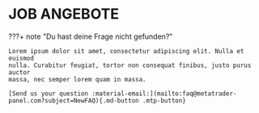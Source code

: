 # JOB ANGEBOTE

???+ note "Du hast deine Frage nicht gefunden?"

    Lorem ipsum dolor sit amet, consectetur adipiscing elit. Nulla et euismod
    nulla. Curabitur feugiat, tortor non consequat finibus, justo purus auctor
    massa, nec semper lorem quam in massa.	 
	
	[Send us your question :material-email:](mailto:faq@metatrader-panel.com?subject=NewFAQ){.md-button .mtp-button}